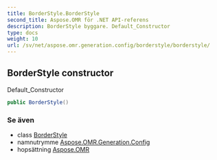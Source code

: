 ```yaml
---
title: BorderStyle.BorderStyle
second_title: Aspose.OMR för .NET API-referens
description: BorderStyle byggare. Default_Constructor
type: docs
weight: 10
url: /sv/net/aspose.omr.generation.config/borderstyle/borderstyle/
---
```

## BorderStyle constructor

Default_Constructor

```csharp
public BorderStyle()
```

### Se även

* class [BorderStyle](../)
* namnutrymme [Aspose.OMR.Generation.Config](../../borderstyle/)
* hopsättning [Aspose.OMR](../../../)


